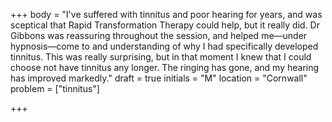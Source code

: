 +++
body = "I've suffered with tinnitus and poor hearing for years, and was sceptical that Rapid Transformation Therapy could help, but it really did. Dr Gibbons was reassuring throughout the session, and helped me—under hypnosis—come to and understanding of why I had specifically developed tinnitus. This was really surprising, but in that moment I knew that I could choose not have tinnitus any longer. The ringing has gone, and my hearing has improved markedly."
draft = true
initials = "M"
location = "Cornwall"
problem = ["tinnitus"]

+++
